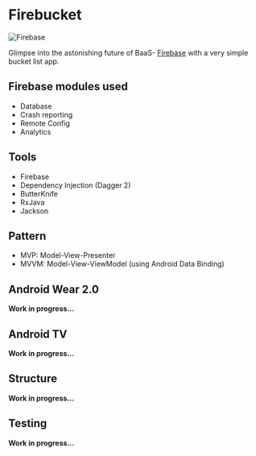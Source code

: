 # Firebucket
![Firebase](https://raw.githubusercontent.com/remychantenay/Firebucket/master/blob/header.jpg)

Glimpse into the astonishing future of BaaS- [Firebase](https://www.firebase.com/) with a very simple bucket list app.

## Firebase modules used
* Database
* Crash reporting
* Remote Config
* Analytics

## Tools
* Firebase
* Dependency Injection (Dagger 2)
* ButterKnife
* RxJava
* Jackson

## Pattern
* MVP: Model-View-Presenter
* MVVM: Model-View-ViewModel (using Android Data Binding)

## Android Wear 2.0
__Work in progress...__

## Android TV
__Work in progress...__

## Structure
__Work in progress...__

## Testing
__Work in progress...__